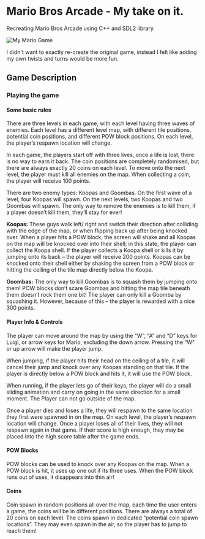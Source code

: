 # Mario Bros Arcade - My take on it.

Recreating Mario Bros Arcade using C++ and SDL2 library.

![My Mario Game](https://github.com/WedgeManWik/MarioBaseProject/blob/main/MarioBaseProject/MarioBaseProject/Images/MarioImage.png?raw=true)

I didn't want to exactly re-create the original game, instead I felt like adding my own twists and turns would be more fun.

## Game Description 

### Playing the game

#### Some basic rules

There are three levels in each game, with each level having three waves of enemies. Each level has a different level map, with different tile positions, potential coin positions, and different POW block positions. On each level, the player’s respawn location will change.

In each game, the players start off with three lives, once a life is lost, there is no way to earn it back. The coin positions are completely randomised, but there are always exactly 20 coins on each level. To move onto the next level, the player must kill all enemies on the map. When collecting a coin, the player will receive 100 points.


There are two enemy types: Koopas and Goombas. 
On the first wave of a level, four Koopas will spawn. On the next levels, two Koopas and two Goombas will spawn. The only way to remove the enemies is to kill them, if a player doesn’t kill them, they’ll stay for ever!

**Koopas:** These guys walk left/ right and switch their direction after colliding with the edge of the map, or when flipping back up after being knocked over. When a player hits a POW block, the screen will shake and all Koopas on the map will be knocked over into their shell; in this state, the player can collect the Koopa shell. If the player collects a Koopa shell or kills it by jumping onto its back – the player will receive 200 points. Koopas can be knocked onto their shell either by shaking the screen from a POW block or hitting the ceiling of the tile map directly below the Koopa.

**Goombas:** The only way to kill Goombas is to squash them by jumping onto them! POW blocks don’t scare Goombas and hitting the map tile beneath them doesn’t rock them one bit! The player can only kill a Goomba by squashing it. However, because of this – the player is rewarded with a nice 300 points.

#### Player Info & Controls

The player can move around the map by using the “W”, “A” and “D” keys for Luigi, or arrow keys for Mario, excluding the down arrow. Pressing the “W” or up arrow will make the player jump. 

When jumping, if the player hits their head on the ceiling of a tile, it will cancel their jump and knock over any Koopas standing on that tile. If the player is directly below a POW block and hits it, it will use the POW block. 

When running, if the player lets go of their keys, the player will do a small sliding animation and carry on going in the same direction for a small moment. The Player can not go outside of the map.

Once a player dies and loses a life, they will respawn to the same location they first were spawned in on the map. On each level, the player’s respawn location will change. Once a player loses all of their lives, they will not respawn again in that game. If their score is high enough, they may be placed into the high score table after the game ends.

#### POW Blocks

POW blocks can be used to knock over any Koopas on the map. When a POW block is hit, it uses up one out if its three uses. When the POW block runs out of uses, it disappears into thin air!

#### Coins

Coin spawn in random positions all over the map, each time the user enters a game, the coins will be in different positions. There are always a total of 20 coins on each level. The coins spawn in dedicated “potential coin spawn locations”. They may even spawn in the air, so the player has to jump to reach them! 

 
